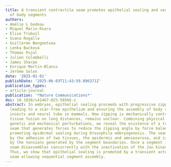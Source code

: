 ```yaml
---
title: A transient contractile seam promotes epithelial sealing and sequential assembly
  of body segments
authors:
- Amélie L Godeau
- Miquel Marin-Riera
- Elise Trubuil
- Svana Rogalla
- Guillermo Bengoetxea
- Lenka Backová
- Thomas Pujol
- Julien Colombelli
- James Sharpe
- Enrique Martin-Blanco
- Jérôme Solon
date: '2025-01-01'
publishDate: '2025-06-03T11:43:59.896371Z'
publication_types:
- article-journal
publication: '*Nature Communications*'
doi: 10.1038/s41467-025-58566-z
abstract: In embryos, epithelial sealing proceeds with progressive zipping eventually
  leading to a scar-free epithelium and ensuring the assembly of body segments in
  insects and neural tube in mammals. How zipping is mechanically controlled to promote
  tissue fusion on long distances, remains unclear. Combining physical modeling with
  genetic and mechanical perturbations, we reveal the existence of a transient contractile
  seam that generates forces to reduce the zipping angle by force balance, consequently
  promoting epidermal sealing during Drosophila embryogenesis. The seam is formed
  by the adhesion of two tissues, the epidermis and amnioserosa, and is stabilized
  by the tensions generated by the segment boundaries. Once a segment is zipped, the
  seam disassembles concurrently with the inactivation of the Jun kinase pathway.
  Thus, we show that epithelial sealing is promoted by a transient actomyosin contractile
  seam allowing sequential segment assembly.
---
```

